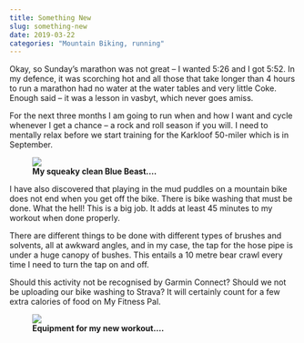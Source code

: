 ```yaml
---
title: Something New
slug: something-new
date: 2019-03-22
categories: "Mountain Biking, running"
---
```


<p>Okay, so Sunday’s marathon was not great – I wanted 5:26 and I got 5:52.  In my defence, it was scorching hot and all those that take longer than 4 hours to run a marathon had no water at the water tables and very little Coke. Enough said – it was a lesson in vasbyt, which never goes amiss.</p>



<p>For the next three months I am going to run when and how I want and cycle whenever I get a chance – a rock and roll season if you will. I need to mentally relax before we start training for the Karkloof 50-miler which is in September.</p>



<figure class="wp-block-image"><img src="http://res.cloudinary.com/dy6grlu8z/image/upload/v1558866443/gkxt7bvofywcufhvle6w.jpg"/><figcaption><strong>My squeaky clean Blue Beast….</strong></figcaption></figure>



<p>I have also discovered that playing in the mud puddles on a mountain bike does not end when you get off the bike. There is bike washing that must be done. What the hell! This is a big job. It adds at least 45 minutes to my workout when done properly.</p>



<p>  There are different things to be done with different types of brushes and solvents, all at awkward angles, and in my case, the tap for the hose pipe is under a huge canopy of bushes. This entails a 10 metre bear crawl every time I need to turn the tap on and off.</p>



<p>Should this activity not be recognised by Garmin Connect? Should we not be uploading our bike washing to Strava? It will certainly count for a few extra calories of food on My Fitness Pal.</p>



<figure class="wp-block-image"><img src="http://res.cloudinary.com/dy6grlu8z/image/upload/v1558866445/bwkurduuaklmk88ifuly.jpg"/><figcaption><strong>Equipment for my new workout….</strong></figcaption></figure>



